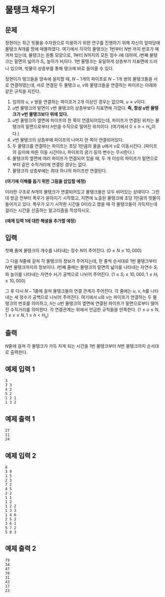 # 물탱크 채우기

## 문제

정현이는 최근 빗물을 수자원으로 이용하기 위한 연구를 진행하기 위해 자신의 앞마당에 물탱크 $N$개를 땅에 매몰하였다. 여기에서 각각의 물탱크는 1번부터 $N$번 까지 번호가 매겨져 있는데, 물탱크는 원통 모양으로, 1부터 $N$까지의 모든 정수 $i$에 대하여, $i$번째 물탱크는 밑면의 넓이가 $S_i$, 높이가 $H_i$이다. 1번 물탱크는 유일하게 상층부가 지표면에 드러나 있으며, 빗물이 상층부를 통해 탱크에 바로 들어올 수 있다.

정현이가 탱크들을 땅속에 설치할 때, $N-1$개의 파이프로 $N-1$개 쌍의 물탱크들을 서로 연결하였는데, 서로 연결된 두 물탱크 $u$, $v$와 물탱크들을 연결하는 파이프는 아래와 같은 규칙을 지킨다.

1. 임의의 $u$, $v$ 쌍을 연결하는 파이프가 2개 이상인 경우는 없으며, $u \not = v$이다.
2. $u$번 물탱크의 밑면이 $v$번 물탱크의 상층부보다 지표면에 가깝다. **즉, 항상 $u$번 물탱크가 $v$번 물탱크보다 위에 있다.**
3. $u$번 물탱크의 옆면에 파이프의 한 쪽이 연결되어있는데, 파이프가 연결된 위치는 물탱크의 밑면으로부터 $h$만큼 수직으로 떨어진 위치이다. (여기에서 $0 \leq h < H_u$이다.)
4. $v$번 물탱크의 상층부에 파이프의 나머지 한 쪽이 연결되어있다.
5. 두 물탱크를 연결하는 파이프는 초당 1만큼의 물을 $u$에서 $v$로 이동시킨다. (파이프의 길이에 따른 이동 시간이나, 파이프의 굵기 등의 변수는 무시한다.)
6. 물탱크의 옆면에 여러 파이프가 연결되어 있을 때, 두 개 이상의 파이프가 밑면으로부터 같은 수직거리에 연결된 경우는 없다.
7. 물탱크의 상층부에는 최대 하나의 파이프만 연결된다.

**(여기에 이해를 돕기 위한 그림을 삽입할 예정)**

이러한 구조로 $N$개의 물탱크가 연결되어있고 물탱크들은 모두 비어있는 상태이다. 그런데 방금 전부터 폭우가 쏟아지기 시작했고, 지면에 노출된 물탱크에 초당 1만큼의 빗물이 들어가고 있다. 폭우가 오기 시작한 시간을 0이라고 했을 때 각 물탱크들이 가득차는데 걸리는 시간을 산출하는 알고리즘을 작성하시오.

**(예제 입력 1에 대한 해설을 추가할 예정)**

## 입력

첫째 줄에 물탱크의 개수를 나타내는 정수 $N$이 주어진다. $(0 \leq N \leq 10,000)$

그 다음 $N$줄에 걸쳐 각 물탱크의 정보가 주어지는데, 한 줄씩 순서대로 1번 물탱크부터 $N$번 물탱크까지의 정보이다. $i$번째 줄에는 물탱크의 밑면의 넓이를 나타내는 자연수 $S_i$와 높이를 나타내는 자연수 $H_i$가 공백으로 나뉘어 주어진다. $(1 \leq S_i \leq 10,000, 1 \leq H_i \leq 10,000)$

그 후 다시 $N-1$줄에 걸쳐 물탱크들의 연결 관계가 주어진다. 각 줄에는 $u$, $v$, $h$를 나타내는 세 정수가 공백으로 나뉘어 주어진다. 여기에서 $u$와 $v$는 파이프가 연결하는 두 물탱크의 번호를 의미하고, $h$는 $u$번 물탱크의 옆면에 연결된 파이프가 밑면으로부터 떨어진 수직거리를 의미한다. 각 연결관계는 위에서 언급한 규칙들을 만족한다. $(1 \leq u \leq N, 1 \leq v \leq N, 1 \leq h < H_u)$

## 출력

$N$줄에 걸쳐 각 물탱크가 가득 차게 되는 시간을 1번 물탱크부터 $N$번 물탱크까지 순서대로 출력한다.

## 예제 입력 1

```
3
3 3
4 2
5 2
1 2 1
1 3 2
```

## 예제 출력 1

```
27
11
24
```

## 예제 입력 2

```
8
3 9
1 5
2 3
7 2
4 5
2 2
1 1
1 2
1 2 2
1 3 3
1 4 6
2 5 2
3 6 1
5 7 2
5 8 3
```

## 예제 출력 2

```
79
34
47
70
31
43
17
23
```
